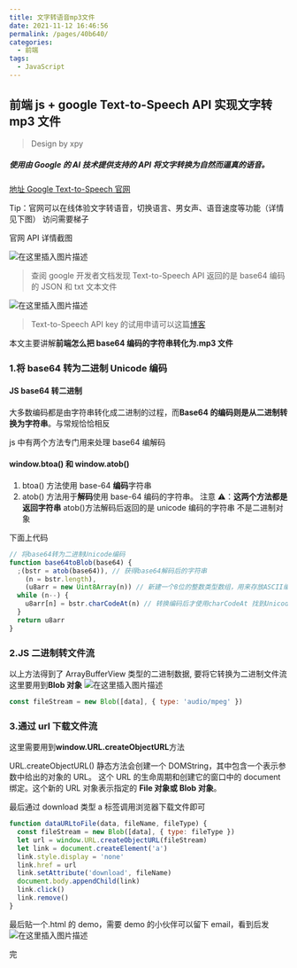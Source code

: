 ```yaml
---
title: 文字转语音mp3文件
date: 2021-11-12 16:46:56
permalink: /pages/40b640/
categories:
  - 前端
tags:
  - JavaScript
---
```


## 前端 js + google Text-to-Speech API 实现文字转 mp3 文件

> Design by xpy

##### 使用由 Google 的 AI 技术提供支持的 API 将文字转换为自然而逼真的语音。

[地址 Google Text-to-Speech 官网](https://cloud.google.com/text-to-speech)

Tip：官网可以在线体验文字转语音，切换语言、男女声、语音速度等功能（详情见下图） 访问需要梯子

官网 API 详情截图

![在这里插入图片描述](https://p3-juejin.byteimg.com/tos-cn-i-k3u1fbpfcp/db5a711d169743629f2faa9b53a33ea5~tplv-k3u1fbpfcp-zoom-1.image)

> 查阅 google 开发者文档发现 Text-to-Speech API 返回的是 base64 编码的 JSON 和 txt 文本文件

![在这里插入图片描述](https://p3-juejin.byteimg.com/tos-cn-i-k3u1fbpfcp/31c60b8224014a2ab9a5597f806e6b5a~tplv-k3u1fbpfcp-zoom-1.image)

> Text-to-Speech API key 的试用申请可以这篇[博客](https://blog.csdn.net/williamvon/article/details/109613475)

本文主要讲解**前端怎么把 base64 编码的字符串转化为.mp3 文件**

### 1.将 base64 转为二进制 Unicode 编码

#### JS base64 转二进制

大多数编码都是由字符串转化成二进制的过程，而**Base64 的编码则是从二进制转换为字符串**。与常规恰恰相反

js 中有两个方法专门用来处理 base64 编解码

#### window.btoa() 和 window.atob()

1. btoa() 方法使用 base-64 **编码**字符串
2. atob() 方法用于**解码**使用 base-64 编码的字符串。
   注意 ⚠️：**这两个方法都是返回字符串** atob()方法解码后返回的是 unicode 编码的字符串 不是二进制对象

下面上代码

```js
// 将base64转为二进制Unicode编码
function base64toBlob(base64) {
  ;(bstr = atob(base64)), // 获得base64解码后的字符串
    (n = bstr.length),
    (u8arr = new Uint8Array(n)) // 新建一个8位的整数类型数组，用来存放ASCII编码的字符串
  while (n--) {
    u8arr[n] = bstr.charCodeAt(n) // 转换编码后才使用charCodeAt 找到Unicode编码
  }
  return u8arr
}
```

### 2.JS 二进制转文件流

以上方法得到了 ArrayBufferView 类型的二进制数据, 要将它转换为二进制文件流 这里要用到**Blob 对象**
![在这里插入图片描述](https://p3-juejin.byteimg.com/tos-cn-i-k3u1fbpfcp/317037b719bc4a8d8f636d8b57f3b252~tplv-k3u1fbpfcp-zoom-1.image)

```js
const fileStream = new Blob([data], { type: 'audio/mpeg' })
```

### 3.通过 url 下载文件流

这里需要用到**window.URL.createObjectURL**方法

URL.createObjectURL() 静态方法会创建一个 DOMString，其中包含一个表示参数中给出的对象的 URL。
这个 URL 的生命周期和创建它的窗口中的 document 绑定。这个新的 URL 对象表示指定的 **File 对象或 Blob 对象**。

最后通过 download 类型 a 标签调用浏览器下载文件即可

```js
function dataURLtoFile(data, fileName, fileType) {
  const fileStream = new Blob([data], { type: fileType })
  let url = window.URL.createObjectURL(fileStream)
  let link = document.createElement('a')
  link.style.display = 'none'
  link.href = url
  link.setAttribute('download', fileName)
  document.body.appendChild(link)
  link.click()
  link.remove()
}
```

最后贴一个.html 的 demo，需要 demo 的小伙伴可以留下 email，看到后发
![在这里插入图片描述](https://p3-juejin.byteimg.com/tos-cn-i-k3u1fbpfcp/632ebdea9f0f4c6f9949fdb984575a9a~tplv-k3u1fbpfcp-zoom-1.image)

完
